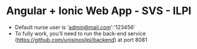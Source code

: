 # Angular + Ionic Web App - SVS - ILPI

- Default nurse user is 'admin@mail.com':'123456'
- To fully work, you'll need to run the back-end service (https://github.com/unisinosilpi/backend) at port 8081

